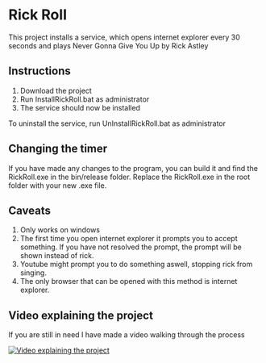 # Rick Roll

This project installs a service, which opens internet explorer every 30 seconds and plays Never Gonna Give You Up by Rick Astley

## Instructions
1. Download the project
2. Run InstallRickRoll.bat as administrator
3. The service should now be installed


To uninstall the service, run UnInstallRickRoll.bat as administrator

## Changing the timer
If you have made any changes to the program, you can build it and find the RickRoll.exe in the bin/release folder. Replace the RickRoll.exe in the root folder with your new .exe file.

## Caveats
1. Only works on windows
2. The first time you open internet explorer it prompts you to accept something. If you have not resolved the prompt, the prompt will be shown instead of rick.
3. Youtube might prompt you to do something aswell, stopping rick from singing.
4. The only browser that can be opened with this method is internet explorer.

## Video explaining the project
If you are still in need I have made a video walking through the process

[![Video explaining the project](https://img.youtube.com/vi/wh1MN_Jsndc/0.jpg)](https://www.youtube.com/watch?v=wh1MN_Jsndc)
